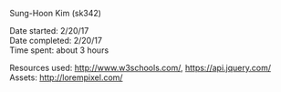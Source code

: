 Sung-Hoon Kim (sk342)

Date started:  2/20/17  
Date completed:  2/20/17  
Time spent: about 3 hours  

Resources used: http://www.w3schools.com/, https://api.jquery.com/
Assets: http://lorempixel.com/
